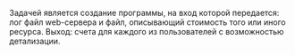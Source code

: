 Задачей является создание программы, на вход которой передается: лог файл web-сервера и файл, описывающий стоимость того или иного ресурса. Выход: счета для каждого из пользователей с возможностью детализации.
